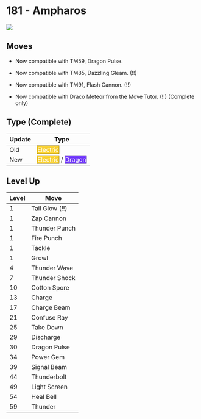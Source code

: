 # 181 - Ampharos
![][181]

## Moves

 - Now compatible with TM59, Dragon Pulse.

 - Now compatible with TM85, Dazzling Gleam. (!!)

 - Now compatible with TM91, Flash Cannon. (!!)

 - Now compatible with Draco Meteor from the Move Tutor. (!!) (Complete only)

## Type (Complete)

Update | Type
---    | ---
Old    | <span style="color:white; background:#F8D030; border: 1px solid #A1871F">Electric</span>
New    | <span style="color:white; background:#F8D030; border: 1px solid #A1871F">Electric</span> / <span style="color:white; background:#7038F8; border: 1px solid #4924A1">Dragon</span>

## Level Up

Level | Move
---   | ---
  1   | Tail Glow (!!)
  1   | Zap Cannon
  1   | Thunder Punch
  1   | Fire Punch
  1   | Tackle
  1   | Growl
  4   | Thunder Wave
  7   | Thunder Shock
 10   | Cotton Spore
 13   | Charge
 17   | Charge Beam
 21   | Confuse Ray
 25   | Take Down
 29   | Discharge
 30   | Dragon Pulse
 34   | Power Gem
 39   | Signal Beam
 44   | Thunderbolt
 49   | Light Screen
 54   | Heal Bell
 59   | Thunder



[181]: ../img/pokemon/181.png
